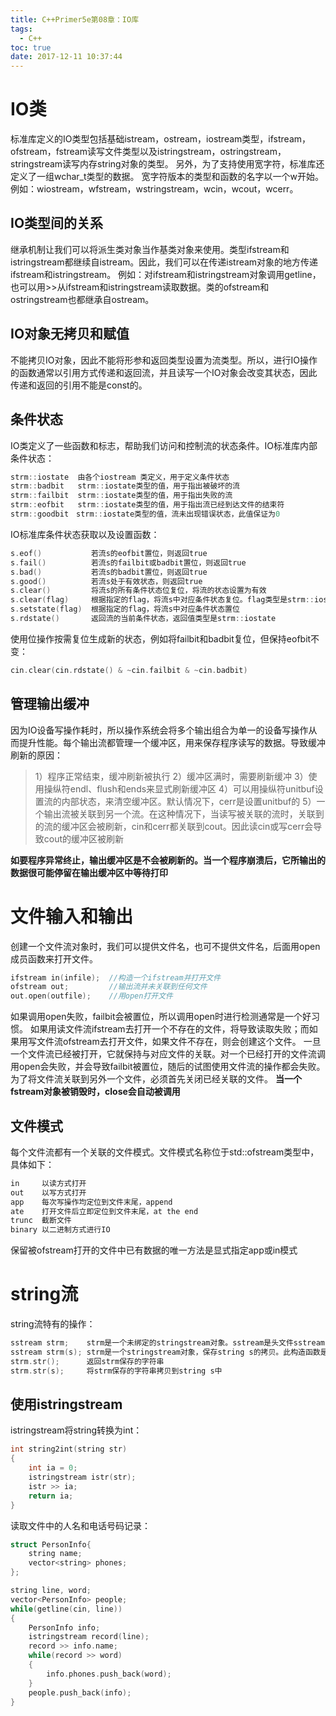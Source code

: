```yaml
---
title: C++Primer5e第08章：IO库
tags:
  - C++
toc: true
date: 2017-12-11 10:37:44
---
```

# IO类
标准库定义的IO类型包括基础istream，ostream，iostream类型，ifstream，ofstream，fstream读写文件类型以及istringstream，ostringstream，stringstream读写内存string对象的类型。
另外，为了支持使用宽字符，标准库还定义了一组wchar_t类型的数据。
宽字符版本的类型和函数的名字以一个w开始。例如：wiostream，wfstream，wstringstream，wcin，wcout，wcerr。

## IO类型间的关系
继承机制让我们可以将派生类对象当作基类对象来使用。类型ifstream和istringstream都继续自istream。因此，我们可以在传递istream对象的地方传递ifstream和istringstream。
例如：对ifstream和istringstream对象调用getline，也可以用>>从ifstream和istringstream读取数据。类的ofstream和ostringstream也都继承自ostream。

## IO对象无拷贝和赋值
不能拷贝IO对象，因此不能将形参和返回类型设置为流类型。所以，进行IO操作的函数通常以引用方式传递和返回流，并且读写一个IO对象会改变其状态，因此传递和返回的引用不能是const的。

## 条件状态
IO类定义了一些函数和标志，帮助我们访问和控制流的状态条件。IO标准库内部条件状态：
``` cpp
strm::iostate  由各个iostream 类定义，用于定义条件状态
strm::badbit   strm::iostate类型的值，用于指出被破坏的流
strm::failbit  strm::iostate类型的值，用于指出失败的流
strm::eofbit   strm::iostate类型的值，用于指出流已经到达文件的结束符
strm::goodbit　strm::iostate类型的值，流未出现错误状态，此值保证为0
```

IO标准库条件状态获取以及设置函数：
``` cpp
s.eof()           若流s的eofbit置位，则返回true
s.fail()          若流s的failbit或badbit置位，则返回true
s.bad()           若流s的badbit置位，则返回true
s.good()          若流s处于有效状态，则返回true
s.clear()         将流s的所有条件状态位复位，将流的状态设置为有效
s.clear(flag)     根据指定的flag，将流s中对应条件状态复位。flag类型是strm::iostate
s.setstate(flag)  根据指定的flag，将流s中对应条件状态置位
s.rdstate()       返回流的当前条件状态，返回值类型是strm::iostate
```

使用位操作按需复位生成新的状态，例如将failbit和badbit复位，但保持eofbit不变：
``` cpp
cin.clear(cin.rdstate() & ~cin.failbit & ~cin.badbit)
```
<!--more-->
## 管理输出缓冲
因为IO设备写操作耗时，所以操作系统会将多个输出组合为单一的设备写操作从而提升性能。每个输出流都管理一个缓冲区，用来保存程序读写的数据。导致缓冲刷新的原因：
>1）程序正常结束，缓冲刷新被执行
2）缓冲区满时，需要刷新缓冲
3）使用操纵符endl、flush和ends来显式刷新缓冲区
4）可以用操纵符unitbuf设置流的内部状态，来清空缓冲区。默认情况下，cerr是设置unitbuf的
5）一个输出流被关联到另一个流。在这种情况下，当读写被关联的流时，关联到的流的缓冲区会被刷新，cin和cerr都关联到cout。因此读cin或写cerr会导致cout的缓冲区被刷新

<strong>如要程序异常终止，输出缓冲区是不会被刷新的。当一个程序崩溃后，它所输出的数据很可能停留在输出缓冲区中等待打印</strong>

# 文件输入和输出
创建一个文件流对象时，我们可以提供文件名，也可不提供文件名，后面用open成员函数来打开文件。
``` cpp
ifstream in(infile);  //构造一个ifstream并打开文件
ofstream out;         //输出流并未关联到任何文件
out.open(outfile);    //用open打开文件
```
如果调用open失败，failbit会被置位，所以调用open时进行检测通常是一个好习惯。
如果用读文件流ifstream去打开一个不存在的文件，将导致读取失败；而如果用写文件流ofstream去打开文件，如果文件不存在，则会创建这个文件。
一旦一个文件流已经被打开，它就保持与对应文件的关联。对一个已经打开的文件流调用open会失败，并会导致failbit被置位，随后的试图使用文件流的操作都会失败。为了将文件流关联到另外一个文件，必须首先关闭已经关联的文件。
<strong>当一个fstream对象被销毁时，close会自动被调用</strong>

## 文件模式
每个文件流都有一个关联的文件模式。文件模式名称位于std::ofstream类型中，具体如下：
``` cpp
in     以读方式打开
out    以写方式打开
app    每次写操作均定位到文件末尾，append
ate    打开文件后立即定位到文件末尾，at the end
trunc  截断文件
binary 以二进制方式进行IO
```
保留被ofstream打开的文件中已有数据的唯一方法是显式指定app或in模式

# string流
string流特有的操作：
``` cpp
sstream strm;    strm是一个未绑定的stringstream对象。sstream是头文件sstream中定义的一个类型
sstream strm(s); strm是一个stringstream对象，保存string s的拷贝。此构造函数是explicit
strm.str();      返回strm保存的字符串
strm.str(s);     将strm保存的字符串拷贝到string s中
```
## 使用istringstream
istringstream将string转换为int：
``` cpp
int string2int(string str)
{
    int ia = 0;
    istringstream istr(str);
    istr >> ia;
    return ia;
}
```
读取文件中的人名和电话号码记录：
``` cpp
struct PersonInfo{
    string name;
    vector<string> phones;
};

string line, word;
vector<PersonInfo> people;
while(getline(cin, line))
{
    PersonInfo info;
    istringstream record(line);
    record >> info.name;
    while(record >> word)
    {
        info.phones.push_back(word);
    }
    people.push_back(info);
}
```
